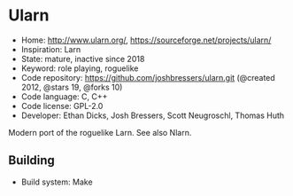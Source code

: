 # Ularn

- Home: http://www.ularn.org/, https://sourceforge.net/projects/ularn/
- Inspiration: Larn
- State: mature, inactive since 2018
- Keyword: role playing, roguelike
- Code repository: https://github.com/joshbressers/ularn.git (@created 2012, @stars 19, @forks 10)
- Code language: C, C++
- Code license: GPL-2.0
- Developer: Ethan Dicks, Josh Bressers, Scott Neugroschl, Thomas Huth

Modern port of the roguelike Larn.
See also Nlarn.

## Building

- Build system: Make
